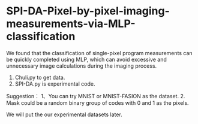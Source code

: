 # SPI-DA-Pixel-by-pixel-imaging-measurements-via-MLP-classification
We found that the classification of single-pixel program measurements can be quickly completed using MLP, which can avoid excessive and unnecessary image calculations during the imaging process.


1. Chuli.py to get data.
2. SPI-DA.py is experimental code.

Suggestion：
1、You can try MNIST or MNIST-FASION as the dataset.
2. Mask could be a random binary group of codes with 0 and 1 as the pixels.

We will put the our experimental datasets later.

